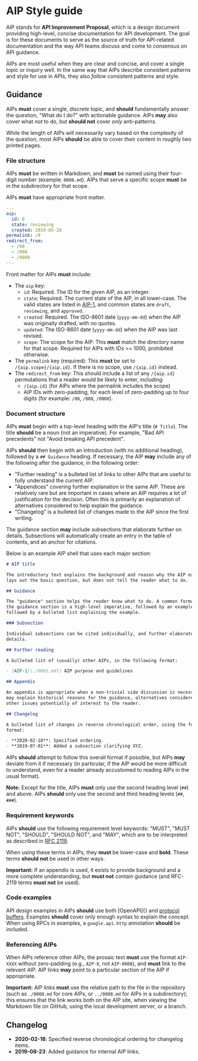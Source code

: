 # AIP Style guide

AIP stands for **API Improvement Proposal**, which is a design document
providing high-level, concise documentation for API development. The goal is
for these documents to serve as the source of truth for API-related
documentation and the way API teams discuss and come to consensus on
API guidance.

AIPs are most useful when they are clear and concise, and cover a single topic
or inquiry well. In the same way that AIPs describe consistent patterns and
style for use in APIs, they also _follow_ consistent patterns and style.

## Guidance

AIPs **must** cover a single, discrete topic, and **should** fundamentally
answer the question, "What do I do?" with actionable guidance. AIPs **may**
also cover what _not_ to do, but **should not** cover _only_ anti-patterns.

While the length of AIPs will necessarily vary based on the complexity of the
question, most AIPs **should** be able to cover their content in roughly two
printed pages.

### File structure

AIPs **must** be written in Markdown, and **must** be named using their
four-digit number (example: `0008.md`). AIPs that serve a specific scope
**must** be in the subdirectory for that scope.

AIPs **must** have appropriate front matter.

```yaml
---
aip:
  id: 8
  state: reviewing
  created: 2019-05-28
permalink: /8
redirect_from:
  - /08
  - /008
  - /0008
---

```

Front matter for AIPs **must** include:

- The `aip` key:
  - `id`: Required. The ID for the given AIP, as an integer.
  - `state`: Required. The current state of the AIP, in all lower-case. The
    valid states are listed in [AIP-1][], and common states are `draft`,
    `reviewing`, and `approved`.
  - `created`: Required. The ISO-8601 date (`yyyy-mm-dd`) when the AIP was
    originally drafted, with no quotes.
  - `updated`: The ISO-8601 date (`yyyy-mm-dd`) when the AIP was last revised.
  - `scope`: The scope for the AIP. This **must** match the directory name for
    that scope. Required for AIPs with IDs >= 1000, prohibited otherwise.
- The `permalink` key (required): This **must** be set to
  `/{aip.scope}/{aip.id}`. If there is no scope, use `/{aip.id}` instead.
- The `redirect_from` key: This should include a list of any `/{aip.id}`
  permutations that a reader would be likely to enter, including:
  - `/{aip.id}` (for AIPs where the permalink includes the scope)
  - AIP IDs with zero-padding, for each level of zero-padding up to four digits
    (for example: `/08`, `/008`, `/0008`).

### Document structure

AIPs **must** begin with a top-level heading with the AIP's title (`# Title`).
The title **should** be a noun (not an imperative). For example, "Bad API
precedents" not "Avoid breaking API precedent".

AIPs **should** then begin with an introduction (with no additional heading),
followed by a `## Guidance` heading. If necessary, the AIP **may** include any
of the following after the guidance, in the following order:

- "Further reading" is a bulleted list of links to other AIPs that are useful
  to fully understand the current AIP.
- "Appendices" covering further explanation in the same AIP. These are
  relatively rare but are important in cases where an AIP requires a lot of
  justification for the decision. Often this is primarily an explanation of
  alternatives considered to help explain the guidance.
- "Changelog" is a bulleted list of changes made to the AIP since the first
  writing.

The guidance section **may** include subsections that elaborate further on
details. Subsections will automatically create an entry in the table of
contents, and an anchor for citations.

Below is an example AIP shell that uses each major section:

```md
# AIP title

The introductory text explains the background and reason why the AIP exists. It
lays out the basic question, but does not tell the reader what to do.

## Guidance

The "guidance" section helps the reader know what to do. A common format for
the guidance section is a high-level imperative, followed by an example,
followed by a bulleted list explaining the example.

### Subsection

Individual subsections can be cited individually, and further elaborate
details.

## Further reading

A bulleted list of (usually) other AIPs, in the following format:

- [AIP-1](./0001.md): AIP purpose and guidelines

## Appendix

An appendix is appropriate when a non-trivial side discussion is necessary. It
may explain historical reasons for the guidance, alternatives considered, or
other issues potentially of interest to the reader.

## Changelog

A bulleted list of changes in reverse chronological order, using the following
format:

- **2020-02-18**: Specified ordering.
- **2019-07-01**: Added a subsection clarifying XYZ.
```

AIPs **should** attempt to follow this overall format if possible, but AIPs
**may** deviate from it if necessary (in particular, if the AIP would be more
difficult to understand, even for a reader already accustomed to reading AIPs
in the usual format).

**Note:** Except for the title, AIPs **must** only use the second heading level
(`##`) and above. AIPs **should** only use the second and third heading levels
(`##`, `###`).

### Requirement keywords

AIPs **should** use the following requirement level keywords: "MUST", "MUST
NOT", "SHOULD", "SHOULD NOT", and "MAY", which are to be interpreted as
described in [RFC 2119][].

When using these terms in AIPs, they **must** be lower-case and **bold**. These
terms **should not** be used in other ways.

**Important:** If an appendix is used, it exists to provide background and a
more complete understanding, but **must not** contain guidance (and RFC-2119
terms **must not** be used).

### Code examples

API design examples in AIPs **should** use both [OpenAPI]{} and [protocol buffers][]. Examples
**should** cover only enough syntax to explain the concept. When using RPCs in
examples, a `google.api.http` annotation **should** be included.

### Referencing AIPs

When AIPs reference other AIPs, the prosaic text **must** use the format
`AIP-XXXX` without zero-padding (e.g., `AIP-8`, not `AIP-0008`), and **must**
link to the relevant AIP. AIP links **may** point to a particular section of
the AIP if appropriate.

**Important:** AIP links **must** use the relative path to the file in the
repository (such as `./0008.md` for core AIPs, or `../0008.md` for AIPs in a
subdirectory); this ensures that the link works both on the AIP site, when
viewing the Markdown file on GitHub, using the local development server, or a
branch.

[aip-1]: ./0001.md
[protocol buffers]: https://developers.google.com/protocol-buffers/
[rfc 2119]: https://www.ietf.org/rfc/rfc2119.txt

## Changelog

- **2020-02-18**: Specified reverse chronological ordering for changelog items.
- **2019-08-23**: Added guidance for internal AIP links.